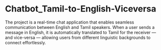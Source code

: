 # Chatbot_Tamil-to-English-Viceversa
The project is a real-time chat application that enables seamless communication between English and Tamil speakers. When a user sends a message in English, it is automatically translated to Tamil for the receiver — and vice-versa — allowing users from different linguistic backgrounds to connect effortlessly.
